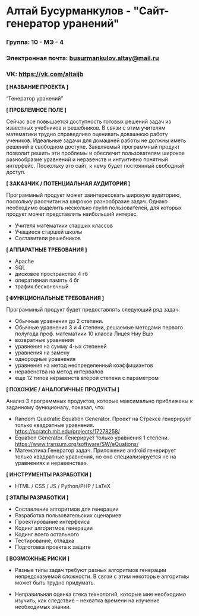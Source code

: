 # Алтай Бусурманкулов - "Сайт-генератор уранений"

### Группа: 10 - МЭ - 4
### Электронная почта: busurmankulov.altay@mail.ru
### VK: https://vk.com/altaijb


**[ НАЗВАНИЕ ПРОЕКТА ]**

“Генератор уранений”

**[ ПРОБЛЕМНОЕ ПОЛЕ ]**

Сейчас все повышается доступность готовых решений задач из известных учебников и решебников. В связи с этим учителям математики трудно справедливо оценивать довашнюю работу учеников. Идеальные задачи для домашней работы не должны иметь решений в свободном доступе. Заявляемый программный продукт позволит решить эти проблемы и обеспечит пользователям широкое разнообразие уравнений и неравенств и интуитивно понятный интерфейс. Поскольку это сайт, к нему будет постоянный свободный доступ.

**[ ЗАКАЗЧИК / ПОТЕНЦИАЛЬНАЯ АУДИТОРИЯ ]**

Программный продукт может заинтересовать широкую аудиторию, поскольку рассчитан на широкое разнообразие задач. Однако необходимо выделить несколько групп пользователей, для которых продукт может представлять наибольший интерес.

* Учителя математики старших классов
* Учащиеся старшей школы
* Составители решебников

**[ АППАРАТНЫЕ ТРЕБОВАНИЯ ]** 

* Apache
* SQL
* дисковое пространство 4 гб
* оперативная память 4 бг
* трафик бесконечный 

**[ ФУНКЦИОНАЛЬНЫЕ ТРЕБОВАНИЯ ]**

Программный продукт будет предоставлять следующий ряд задач:

* Обычные уравнения до 2 степени.
* Обычные уравнения 3 и 4 степени, решаемые методами первого полугода проф. математики 10 класса Лицея Ниу Вшэ
* возвратные уравнения
* уравнения на сумму 4-ых степеней
* уравнения на замену
* однородные уравнения
* уравнения на метод неопределенный коэффициэнтов
* неравенства на метод интервалов
* еще 12 типов неравенств второй степени с параметром

**[ ПОХОЖИЕ / АНАЛОГИЧНЫЕ ПРОДУКТЫ ]**

Анализ 3 программных продуктов, которые максимально приближены к заданному функционалу, показал, что:

* Random Quadratic Equation Generator. Проект на Стрексе генерирует только квадратные уравнения. https://scratch.mit.edu/projects/17278258/
*	Equation Generator. Генерирует только уравнения 1 степени. https://www.transum.org/software/SW/eQuations/
* Математика:Генератор задач. Приложение android генерирует только квадратные уравнения, но оно специализируется не на уравнениях и неравенствах.


**[ ИНСТРУМЕНТЫ РАЗРАБОТКИ ]**

*	HTML / CSS / JS / Python/PHP / LaTeX

**[ ЭТАПЫ РАЗРАБОТКИ ]**

* Составление алгоритмов для генерации
*	Разработка пользовательских сценариев
*	Проектирование интерфейса
* Кодинг алгоритмов генерации
* Кодинг всего остального
*	Тестирование, отладка
*	Подготовка проекта к защите

**[ ВОЗМОЖНЫЕ РИСКИ ]**

* Разные типы задач требуют разных алгоритмов генерации непредсказуемой сложности. В связи с этим некоторые алгоритмы может быть трудно придумать.

*	Неправильная оценка стека технологий, которые мне необходимо изучить, как следствие – нехватка времени на изучение необходимых знаний.
